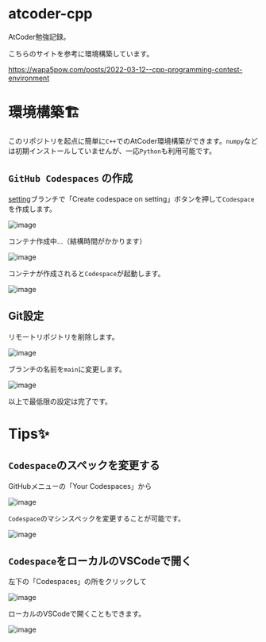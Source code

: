 # atcoder-cpp

AtCoder勉強記録。

こちらのサイトを参考に環境構築しています。

https://wapa5pow.com/posts/2022-03-12--cpp-programming-contest-environment

# 環境構築🏗️

このリポジトリを起点に簡単に`C++`でのAtCoder環境構築ができます。`numpy`などは初期インストールしていませんが、一応`Python`も利用可能です。

## `GitHub Codespaces` の作成

[setting](https://github.com/shunya-fug/atcoder-cpp/tree/setting)ブランチで「Create codespace on setting」ボタンを押して`Codespace`を作成します。

![image](https://github.com/shunya-fug/atcoder-cpp/assets/47451245/07b2884a-e41f-472d-95d8-4ed3236252cf)

コンテナ作成中...（結構時間がかかります）

![image](https://github.com/shunya-fug/atcoder-cpp/assets/47451245/285ecffa-0f7c-40d9-b7e1-1b5dbb7ea71f)

コンテナが作成されると`Codespace`が起動します。

![image](https://github.com/shunya-fug/atcoder-cpp/assets/47451245/5c5c1e52-1de6-43da-8b38-ba276817ebce)

## Git設定

リモートリポジトリを削除します。

![image](https://github.com/shunya-fug/atcoder-cpp/assets/47451245/240c7148-e259-46b7-aa70-d40c1373e40d)

ブランチの名前を`main`に変更します。

![image](https://github.com/shunya-fug/atcoder-cpp/assets/47451245/27d197ab-17ea-47e2-84ef-04e80c836586)

以上で最低限の設定は完了です。

# Tips✨

## `Codespace`のスペックを変更する

GitHubメニューの「Your Codespaces」から

![image](https://github.com/shunya-fug/atcoder-cpp/assets/47451245/5c4526cd-3f3a-49d3-b45a-a8ec6d06d141)

`Codespace`のマシンスペックを変更することが可能です。

![image](https://github.com/shunya-fug/atcoder-cpp/assets/47451245/92ec435b-7202-4d44-a63f-7f70fc0a9fff)

## `Codespace`をローカルのVSCodeで開く

左下の「Codespaces」の所をクリックして

![image](https://github.com/shunya-fug/atcoder-cpp/assets/47451245/1a4a7f0c-f1de-4b32-af5b-e466577a9cab)

ローカルのVSCodeで開くこともできます。

![image](https://github.com/shunya-fug/atcoder-cpp/assets/47451245/95d4c387-e44e-403a-9629-4ffce63f8c96)

